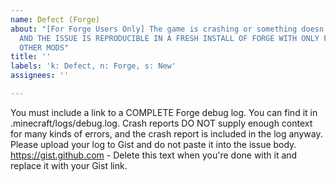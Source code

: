 ```yaml
---
name: Defect (Forge)
about: "[For Forge Users Only] The game is crashing or something doesn't work right,
  AND THE ISSUE IS REPRODUCIBLE IN A FRESH INSTALL OF FORGE WITH ONLY FORGERY, NO
  OTHER MODS"
title: ''
labels: 'k: Defect, n: Forge, s: New'
assignees: ''

---
```


You must include a link to a COMPLETE Forge debug log. You can find it in .minecraft/logs/debug.log. Crash reports DO NOT supply enough context for many kinds of errors, and the crash report is included in the log anyway. Please upload your log to Gist and do not paste it into the issue body. https://gist.github.com - Delete this text when you're done with it and replace it with your Gist link.
